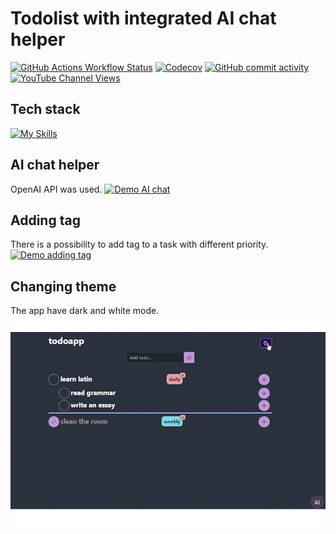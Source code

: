 # Todolist with integrated AI chat helper

[![GitHub Actions Workflow Status](https://img.shields.io/github/actions/workflow/status/Sphaerista/todolist/main.yml)]()
[![Codecov](https://img.shields.io/codecov/c/github/Sphaerista/todolist)]()
[![GitHub commit activity](https://img.shields.io/github/commit-activity/w/sphaerista/todolist)]()
[![YouTube Channel Views](https://img.shields.io/youtube/channel/views/UCq-Fj5jknLsUf-MWSy4_brA)]()

## Tech stack

[![My Skills](https://skillicons.dev/icons?i=react,ts,bootstrap)](https://skillicons.dev)

## AI chat helper

OpenAI API was used.
[![Demo AI chat](./src/shared/assets/demochat.gif)]()

## Adding tag

There is a possibility to add tag to a task with different priority.
[![Demo adding tag](./src/shared/assets/demotag.gif)]()

## Changing theme

The app have dark and white mode.
[![Demo changing theme](./src/shared/assets/demotheme.gif)]()
